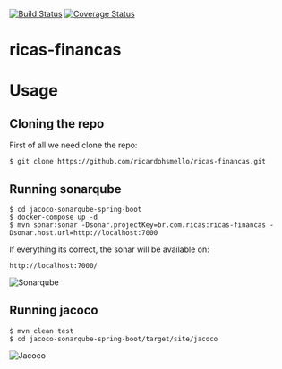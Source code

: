 [![Build Status](https://travis-ci.org/ricardohsmello/ricas-financas.svg?branch=main)](https://travis-ci.org/ricardohsmello/ricas-financas)
[![Coverage Status](https://coveralls.io/repos/github/ricardohsmello/ricas-financas/badge.svg?branch=main)](https://coveralls.io/github/ricardohsmello/ricas-financas?branch=main)

# ricas-financas

 # Usage
## Cloning the repo

First of all we need clone the repo:
```
$ git clone https://github.com/ricardohsmello/ricas-financas.git
```
## Running sonarqube 

```
$ cd jacoco-sonarqube-spring-boot
$ docker-compose up -d
$ mvn sonar:sonar -Dsonar.projectKey=br.com.ricas:ricas-financas -Dsonar.host.url=http://localhost:7000
```

If everything its correct, the sonar will be available on: 

```
http://localhost:7000/
```

![Sonarqube](https://s1.imghub.io/9QW8d.png)

## Running jacoco

```
$ mvn clean test
$ cd jacoco-sonarqube-spring-boot/target/site/jacoco

```

![Jacoco](https://s1.imghub.io/9lJvu.png)
